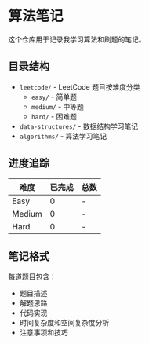 # 算法笔记

这个仓库用于记录我学习算法和刷题的笔记。

## 目录结构

- `leetcode/` - LeetCode 题目按难度分类
  - `easy/` - 简单题
  - `medium/` - 中等题  
  - `hard/` - 困难题
- `data-structures/` - 数据结构学习笔记
- `algorithms/` - 算法学习笔记

## 进度追踪

| 难度 | 已完成 | 总数 |
|------|--------|------|
| Easy | 0      | -    |
| Medium | 0    | -    |
| Hard | 0      | -    |

## 笔记格式

每道题目包含：
- 题目描述
- 解题思路
- 代码实现
- 时间复杂度和空间复杂度分析
- 注意事项和技巧
